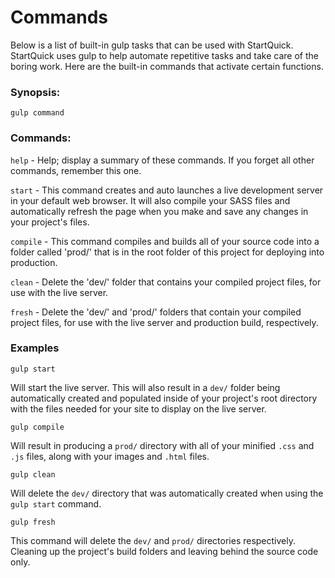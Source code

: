 # Commands

Below is  a list of built-in gulp tasks that can be used with StartQuick. StartQuick uses gulp to help automate repetitive tasks and take care of the boring work. Here are the built-in commands that activate certain functions.

### Synopsis:
  ```gulp command```

### Commands:

```help```	- Help; display a summary of  these  commands. If you forget all other commands, remember this one.


```start```	- This command creates and auto launches a  live development server in your default web browser. It will also compile your SASS files and automatically refresh the page when you make and save any changes in your project's files.

```compile```	- This command compiles and builds all of your source code into a folder called 'prod/' that is in the root folder of this project for deploying into production.

```clean```	- Delete the 'dev/' folder that contains your compiled project files, for use with the live server.

```fresh```	- Delete the 'dev/' and 'prod/' folders that contain your compiled project files, for use with the live server and production build, respectively.

### Examples

```
gulp start
```
Will start the live server. This will also result in a ```dev/``` folder being automatically created and populated  inside of your project's root directory with the files needed for your site to display on the live server.

```
gulp compile
```
Will result in producing a ```prod/``` directory with all of your minified ```.css``` and ```.js``` files, along with your images and ```.html``` files.

```
gulp clean
```
Will delete the ```dev/``` directory that was automatically created when using the ```gulp start``` command.

```
gulp fresh
```
This command will delete the ```dev/``` and ```prod/``` directories respectively. Cleaning up the project's build folders and leaving behind the source code only.
